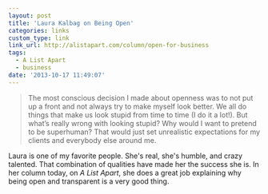 ```yaml
---
layout: post
title: 'Laura Kalbag on Being Open'
categories: links
custom_type: link
link_url: http://alistapart.com/column/open-for-business
tags: 
  - A List Apart
  - business
date: '2013-10-17 11:49:07'
---
```

> The most conscious decision I made about openness was to not put up a front and not always try to make myself look better. We all do things that make us look stupid from time to time (I do it a lot!). But what’s really wrong with looking stupid? Why would I want to pretend to be superhuman? That would just set unrealistic expectations for my clients and everybody else around me.

Laura is one of my favorite people. She's real, she's humble, and crazy talented. That combination of qualities have made her the success she is. In her column today, on *A List Apart*, she does a great job explaining why being open and transparent is a very good thing.